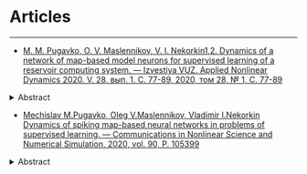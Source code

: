 # Articles
***
* [M. M. Pugavko, O. V. Maslennikov, V. I. Nekorkin1,2. Dynamics of a network of map-based model neurons for supervised learning of a reservoir computing system. — Izvestiya VUZ. Applied Nonlinear Dynamics 2020. V. 28, вып. 1. С. 77-89, 2020, том 28, № 1, С. 77-89](https://andjournal.sgu.ru/ru/articles/dinamika-seti-diskretnyh-modelnyh-neyronov-pri-kontroliruemom-obuchenii-sistemy)

<details>
    <summary> Abstract </summary>

The purpose of this work is to develop a reservoir computing system that contains a network of model neurons
with discrete time, and to study the characteristics of the system when it is trained to autonomously generate a harmonic
target signal. Methods of work include approaches of nonlinear dynamics (phase space analysis depending on parameters),
machine learning (reservoir computing, supervised error minimization) and computer modeling (implementation of numerical
algorithms, plotting of characteristics and diagrams). Results. A reservoir computing system based on a network of coupled
discrete model neurons was constructed, and the possibility of its supervised training in generating the target signal using
the controlled error minimization method FORCE was demonstrated. It has been found that with increasing network size,
the mean square error of learning decreases. The dynamic regimes arising at the level of individual activity of intra-reservoir
neurons at various stages of training are studied. It is shown that in the process of training, the network-reservoir transits
from the state of space-time disorder to the state with regular clusters of spiking activity. The optimal values of the coupling
coefficients and the parameters of the intrinsic dynamics of neurons corresponding to the minimum learning error were found.
Conclusion. A new reservoir computing system is proposed in the work, the basic unit of which is the Courbage–Nekorkin
discrete-time model neuron. The advantage of a network based on such a spiking neuron model is that the model is specified
in the form of a mapping, therefore, there is no need to perform an integration operation. The proposed system has shown its
effectiveness in training autonomous generation of a harmonic function, as well as for a number of other target functions.
</details>

* [Mechislav M.Pugavko, Oleg V.Maslennikov, Vladimir I.Nekorkin Dynamics of spiking map-based neural networks in problems of supervised learning. — Communications in Nonlinear Science and Numerical Simulation, 2020, vol. 90, P. 105399](https://www.sciencedirect.com/science/article/abs/pii/S1007570420302318?via%3Dihub)

<details>
    <summary>Abstract</summary>

Recurrent networks of artificial spiking neurons trained to perform target functions are a perspective tool for understanding dynamic principles of information processing in computational neuroscience. Here, we develop a system of this type based on a map-based model of neural activity allowing for producing various biologically relevant regimes. Target signals used to supervisely train the network are sinusoid functions of different frequencies. Impacts of individual neuron dynamics, coupling strength, network size and other key parameters on the learning error are studied. Our findings suggest, among others, that firing rate heterogeneity as well as mixing of spiking and nonspiking regimes of neurons comprising the network can improve its performance for a wider range of target frequencies. At a single neuron activity level, successful training gives rise to well separated domains with qualitatively different dynamics. 
</details>

